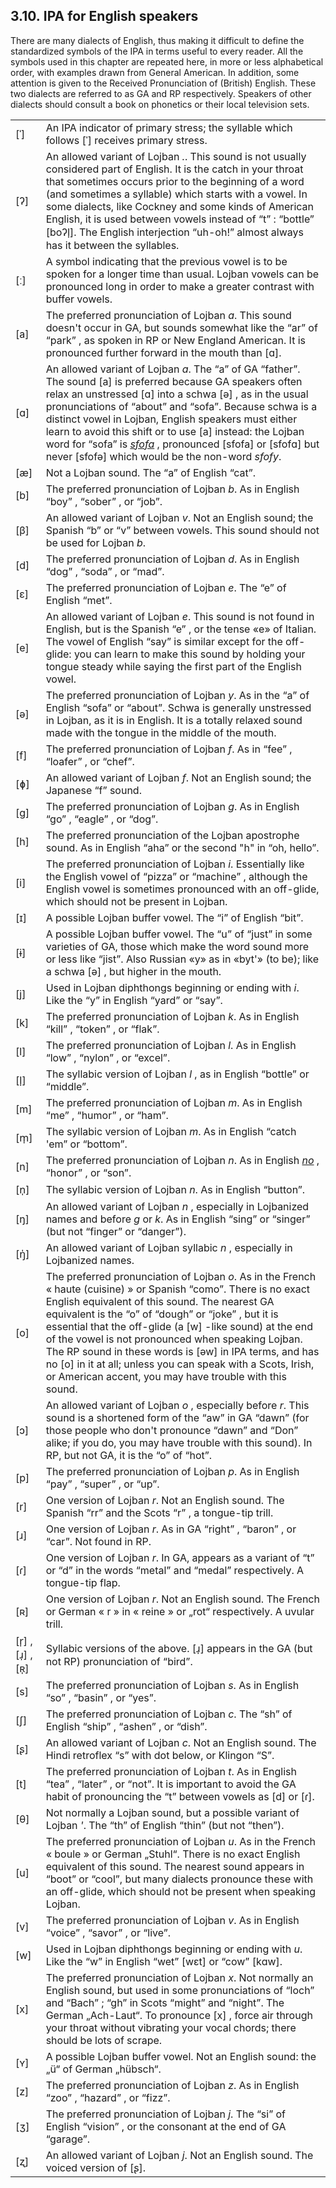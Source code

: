 <a id="section-anglophone-phonetics"></a>3.10. <a id="c3s10"></a>IPA for English speakers
-----------------------------------------------------------------------------------------

<a id="id-1.4.12.2.1" class="indexterm"></a><a id="id-1.4.12.2.2" class="indexterm"></a><a id="id-1.4.12.2.3" class="indexterm"></a><a id="id-1.4.12.2.4" class="indexterm"></a>There are many dialects of English, thus making it difficult to define the standardized symbols of the IPA in terms useful to every reader. All the symbols used in this chapter are repeated here, in more or less alphabetical order, with examples drawn from General American. In addition, some attention is given to the Received Pronunciation of (British) English. These two dialects are referred to as GA and RP respectively. Speakers of other dialects should consult a book on phonetics or their local television sets.

<table class="vertsep"><colgroup></colgroup><tbody><tr><td><span class="IPA">[ˈ]</span></td><td>An IPA indicator of primary stress; the syllable which follows <span class="IPA">[ˈ]</span> receives primary stress.</td></tr><tr><td><span class="IPA">[ʔ]</span></td><td>An allowed variant of Lojban <span xml:lang="jbo" class="foreignphrase" lang="jbo"><em xml:lang="jbo" class="foreignphrase" lang="jbo">.</em></span>. This sound is not usually considered part of English. It is the catch in your throat that sometimes occurs prior to the beginning of a word (and sometimes a syllable) which starts with a vowel. In some dialects, like Cockney and some kinds of American English, it is used between vowels instead of <span class="quote">“<span class="quote">t</span>”</span> : <span class="quote">“<span class="quote">bottle</span>”</span> <span class="IPA">[boʔl̩]</span>. The English interjection <span class="quote">“<span class="quote">uh-oh!</span>”</span> almost always has it between the syllables.</td></tr><tr><td><span class="IPA">[ː]</span></td><td>A symbol indicating that the previous vowel is to be spoken for a longer time than usual. Lojban vowels can be pronounced long in order to make a greater contrast with buffer vowels.</td></tr><tr><td><span class="IPA">[a]</span></td><td>The preferred pronunciation of Lojban <span xml:lang="jbo" class="foreignphrase" lang="jbo"><em xml:lang="jbo" class="foreignphrase" lang="jbo">a</em></span>. This sound doesn't occur in GA, but sounds somewhat like the <span class="quote">“<span class="quote">ar</span>”</span> of <span class="quote">“<span class="quote">park</span>”</span> , as spoken in RP or New England American. It is pronounced further forward in the mouth than <span class="IPA">[ɑ]</span>.</td></tr><tr><td><span class="IPA">[ɑ]</span></td><td>An allowed variant of Lojban <span xml:lang="jbo" class="foreignphrase" lang="jbo"><em xml:lang="jbo" class="foreignphrase" lang="jbo">a</em></span>. The <span class="quote">“<span class="quote">a</span>”</span> of GA <span class="quote">“<span class="quote">father</span>”</span>. The sound <span class="IPA">[a]</span> is preferred because GA speakers often relax an unstressed <span class="IPA">[ɑ]</span> into a schwa <span class="IPA">[ə]</span> , as in the usual pronunciations of <span class="quote">“<span class="quote">about</span>”</span> and <span class="quote">“<span class="quote">sofa</span>”</span>. Because schwa is a distinct vowel in Lojban, English speakers must either learn to avoid this shift or to use <span class="IPA">[a]</span> instead: the Lojban word for <span class="quote">“<span class="quote">sofa</span>”</span> is <span xml:lang="jbo" class="foreignphrase" lang="jbo"><em xml:lang="jbo" class="foreignphrase" lang="jbo"><a id="id-1.4.12.4.6.2.11.1" class="indexterm"></a><a class="glossterm" href="go01.html#valsi-sfofa"><em class="glossterm">sfofa</em></a></em></span> , pronounced <span class="IPA">[sfofa]</span> or <span class="IPA">[sfofɑ]</span> but never <span class="IPA">[sfofə]</span> which would be the non-word <span xml:lang="jbo" class="foreignphrase" lang="jbo"><em xml:lang="jbo" class="foreignphrase" lang="jbo">sfofy</em></span>.</td></tr><tr><td><span class="IPA">[æ]</span></td><td>Not a Lojban sound. The <span class="quote">“<span class="quote">a</span>”</span> of English <span class="quote">“<span class="quote">cat</span>”</span>.</td></tr><tr><td><span class="IPA">[b]</span></td><td>The preferred pronunciation of Lojban <span xml:lang="jbo" class="foreignphrase" lang="jbo"><em xml:lang="jbo" class="foreignphrase" lang="jbo">b</em></span>. As in English <span class="quote">“<span class="quote">boy</span>”</span> , <span class="quote">“<span class="quote">sober</span>”</span> , or <span class="quote">“<span class="quote">job</span>”</span>.</td></tr><tr><td><span class="IPA">[β]</span></td><td>An allowed variant of Lojban <span xml:lang="jbo" class="foreignphrase" lang="jbo"><em xml:lang="jbo" class="foreignphrase" lang="jbo">v</em></span>. Not an English sound; the Spanish <span xml:lang="es" class="quote" lang="es">“<span class="quote">b</span>”</span> or <span xml:lang="es" class="quote" lang="es">“<span class="quote">v</span>”</span> between vowels. This sound should not be used for Lojban <span xml:lang="jbo" class="foreignphrase" lang="jbo"><em xml:lang="jbo" class="foreignphrase" lang="jbo">b</em></span>.</td></tr><tr><td><span class="IPA">[d]</span></td><td>The preferred pronunciation of Lojban <span xml:lang="jbo" class="foreignphrase" lang="jbo"><em xml:lang="jbo" class="foreignphrase" lang="jbo">d</em></span>. As in English <span class="quote">“<span class="quote">dog</span>”</span> , <span class="quote">“<span class="quote">soda</span>”</span> , or <span class="quote">“<span class="quote">mad</span>”</span>.</td></tr><tr><td><span class="IPA">[ɛ]</span></td><td>The preferred pronunciation of Lojban <span xml:lang="jbo" class="foreignphrase" lang="jbo"><em xml:lang="jbo" class="foreignphrase" lang="jbo">e</em></span>. The <span class="quote">“<span class="quote">e</span>”</span> of English <span class="quote">“<span class="quote">met</span>”</span>.</td></tr><tr><td><span class="IPA">[e]</span></td><td>An allowed variant of Lojban <span xml:lang="jbo" class="foreignphrase" lang="jbo"><em xml:lang="jbo" class="foreignphrase" lang="jbo">e</em></span>. This sound is not found in English, but is the Spanish <span xml:lang="es" class="quote" lang="es">“<span class="quote">e</span>”</span> , or the tense <span xml:lang="it" class="quote" lang="it">«<span class="quote">e</span>»</span> of Italian. The vowel of English <span class="quote">“<span class="quote">say</span>”</span> is similar except for the off-glide: you can learn to make this sound by holding your tongue steady while saying the first part of the English vowel.</td></tr><tr><td><span class="IPA">[ə]</span></td><td>The preferred pronunciation of Lojban <span xml:lang="jbo" class="foreignphrase" lang="jbo"><em xml:lang="jbo" class="foreignphrase" lang="jbo">y</em></span>. As in the <span class="quote">“<span class="quote">a</span>”</span> of English <span class="quote">“<span class="quote">sofa</span>”</span> or <span class="quote">“<span class="quote">about</span>”</span>. Schwa is generally unstressed in Lojban, as it is in English. It is a totally relaxed sound made with the tongue in the middle of the mouth.</td></tr><tr><td><span class="IPA">[f]</span></td><td>The preferred pronunciation of Lojban <span xml:lang="jbo" class="foreignphrase" lang="jbo"><em xml:lang="jbo" class="foreignphrase" lang="jbo">f</em></span>. As in <span class="quote">“<span class="quote">fee</span>”</span> , <span class="quote">“<span class="quote">loafer</span>”</span> , or <span class="quote">“<span class="quote">chef</span>”</span>.</td></tr><tr><td><span class="IPA">[ɸ]</span></td><td>An allowed variant of Lojban <span xml:lang="jbo" class="foreignphrase" lang="jbo"><em xml:lang="jbo" class="foreignphrase" lang="jbo">f</em></span>. Not an English sound; the Japanese <span class="quote">“<span class="quote">f</span>”</span> sound.</td></tr><tr><td><span class="IPA">[g]</span></td><td>The preferred pronunciation of Lojban <span xml:lang="jbo" class="foreignphrase" lang="jbo"><em xml:lang="jbo" class="foreignphrase" lang="jbo">g</em></span>. As in English <span class="quote">“<span class="quote">go</span>”</span> , <span class="quote">“<span class="quote">eagle</span>”</span> , or <span class="quote">“<span class="quote">dog</span>”</span>.</td></tr><tr><td><span class="IPA">[h]</span></td><td>The preferred pronunciation of the Lojban apostrophe sound. As in English <span class="quote">“<span class="quote">aha</span>”</span> or the second "h" in <span class="quote">“<span class="quote">oh, hello</span>”</span>.</td></tr><tr><td><span class="IPA">[i]</span></td><td>The preferred pronunciation of Lojban <span xml:lang="jbo" class="foreignphrase" lang="jbo"><em xml:lang="jbo" class="foreignphrase" lang="jbo">i</em></span>. Essentially like the English vowel of <span class="quote">“<span class="quote">pizza</span>”</span> or <span class="quote">“<span class="quote">machine</span>”</span> , although the English vowel is sometimes pronounced with an off-glide, which should not be present in Lojban.</td></tr><tr><td><span class="IPA">[ɪ]</span></td><td>A possible Lojban buffer vowel. The <span class="quote">“<span class="quote">i</span>”</span> of English <span class="quote">“<span class="quote">bit</span>”</span>.</td></tr><tr><td><span class="IPA">[ɨ]</span></td><td>A possible Lojban buffer vowel. The <span class="quote">“<span class="quote">u</span>”</span> of <span class="quote">“<span class="quote">just</span>”</span> in some varieties of GA, those which make the word sound more or less like <span class="quote">“<span class="quote">jist</span>”</span>. Also Russian <span xml:lang="ru" class="quote" lang="ru">«<span class="quote">y</span>»</span> as in <span xml:lang="ru" class="quote" lang="ru">«<span class="quote">byt'</span>»</span> (to be); like a schwa <span class="IPA">[ə]</span> , but higher in the mouth.</td></tr><tr><td><span class="IPA">[j]</span></td><td>Used in Lojban diphthongs beginning or ending with <span xml:lang="jbo" class="foreignphrase" lang="jbo"><em xml:lang="jbo" class="foreignphrase" lang="jbo">i</em></span>. Like the <span class="quote">“<span class="quote">y</span>”</span> in English <span class="quote">“<span class="quote">yard</span>”</span> or <span class="quote">“<span class="quote">say</span>”</span>.</td></tr><tr><td><span class="IPA">[k]</span></td><td>The preferred pronunciation of Lojban <span xml:lang="jbo" class="foreignphrase" lang="jbo"><em xml:lang="jbo" class="foreignphrase" lang="jbo">k</em></span>. As in English <span class="quote">“<span class="quote">kill</span>”</span> , <span class="quote">“<span class="quote">token</span>”</span> , or <span class="quote">“<span class="quote">flak</span>”</span>.</td></tr><tr><td><span class="IPA">[l]</span></td><td>The preferred pronunciation of Lojban <span xml:lang="jbo" class="foreignphrase" lang="jbo"><em xml:lang="jbo" class="foreignphrase" lang="jbo">l</em></span>. As in English <span class="quote">“<span class="quote">low</span>”</span> , <span class="quote">“<span class="quote">nylon</span>”</span> , or <span class="quote">“<span class="quote">excel</span>”</span>.</td></tr><tr><td>[l̩]</td><td>The syllabic version of Lojban <span xml:lang="jbo" class="foreignphrase" lang="jbo"><em xml:lang="jbo" class="foreignphrase" lang="jbo">l</em></span> , as in English <span class="quote">“<span class="quote">bottle</span>”</span> or <span class="quote">“<span class="quote">middle</span>”</span>.</td></tr><tr><td><span class="IPA">[m]</span></td><td>The preferred pronunciation of Lojban <span xml:lang="jbo" class="foreignphrase" lang="jbo"><em xml:lang="jbo" class="foreignphrase" lang="jbo">m</em></span>. As in English <span class="quote">“<span class="quote">me</span>”</span> , <span class="quote">“<span class="quote">humor</span>”</span> , or <span class="quote">“<span class="quote">ham</span>”</span>.</td></tr><tr><td>[m̩]</td><td>The syllabic version of Lojban <span xml:lang="jbo" class="foreignphrase" lang="jbo"><em xml:lang="jbo" class="foreignphrase" lang="jbo">m</em></span>. As in English <span class="quote">“<span class="quote">catch 'em</span>”</span> or <span class="quote">“<span class="quote">bottom</span>”</span>.</td></tr><tr><td><span class="IPA">[n]</span></td><td>The preferred pronunciation of Lojban <span xml:lang="jbo" class="foreignphrase" lang="jbo"><em xml:lang="jbo" class="foreignphrase" lang="jbo">n</em></span>. As in English <span xml:lang="jbo" class="foreignphrase" lang="jbo"><em xml:lang="jbo" class="foreignphrase" lang="jbo"><a id="id-1.4.12.4.27.2.2.1" class="indexterm"></a><a class="glossterm" href="go01.html#valsi-no"><em class="glossterm">no</em></a></em></span> , <span class="quote">“<span class="quote">honor</span>”</span> , or <span class="quote">“<span class="quote">son</span>”</span>.</td></tr><tr><td>[n̩]</td><td>The syllabic version of Lojban <span xml:lang="jbo" class="foreignphrase" lang="jbo"><em xml:lang="jbo" class="foreignphrase" lang="jbo">n</em></span>. As in English <span class="quote">“<span class="quote">button</span>”</span>.</td></tr><tr><td><span class="IPA">[ŋ]</span></td><td>An allowed variant of Lojban <span xml:lang="jbo" class="foreignphrase" lang="jbo"><em xml:lang="jbo" class="foreignphrase" lang="jbo">n</em></span> , especially in Lojbanized names and before <span xml:lang="jbo" class="foreignphrase" lang="jbo"><em xml:lang="jbo" class="foreignphrase" lang="jbo">g</em></span> or <span xml:lang="jbo" class="foreignphrase" lang="jbo"><em xml:lang="jbo" class="foreignphrase" lang="jbo">k</em></span>. As in English <span class="quote">“<span class="quote">sing</span>”</span> or <span class="quote">“<span class="quote">singer</span>”</span> (but not <span class="quote">“<span class="quote">finger</span>”</span> or <span class="quote">“<span class="quote">danger</span>”</span>).</td></tr><tr><td>[ŋ̍]</td><td>An allowed variant of Lojban syllabic <span xml:lang="jbo" class="foreignphrase" lang="jbo"><em xml:lang="jbo" class="foreignphrase" lang="jbo">n</em></span> , especially in Lojbanized names.</td></tr><tr><td><span class="IPA">[o]</span></td><td>The preferred pronunciation of Lojban <span xml:lang="jbo" class="foreignphrase" lang="jbo"><em xml:lang="jbo" class="foreignphrase" lang="jbo">o</em></span>. As in the French <span xml:lang="fr" class="quote" lang="fr">«&nbsp;<span class="quote">haute (cuisine)</span>&nbsp;»</span> or Spanish <span xml:lang="es" class="quote" lang="es">“<span class="quote">como</span>”</span>. There is no exact English equivalent of this sound. The nearest GA equivalent is the <span class="quote">“<span class="quote">o</span>”</span> of <span class="quote">“<span class="quote">dough</span>”</span> or <span class="quote">“<span class="quote">joke</span>”</span> , but it is essential that the off-glide (a <span class="IPA">[w]</span> -like sound) at the end of the vowel is not pronounced when speaking Lojban. The RP sound in these words is <span class="IPA">[əw]</span> in IPA terms, and has no <span class="IPA">[o]</span> in it at all; unless you can speak with a Scots, Irish, or American accent, you may have trouble with this sound.</td></tr><tr><td><span class="IPA">[ɔ]</span></td><td>An allowed variant of Lojban <span xml:lang="jbo" class="foreignphrase" lang="jbo"><em xml:lang="jbo" class="foreignphrase" lang="jbo">o</em></span> , especially before <span xml:lang="jbo" class="foreignphrase" lang="jbo"><em xml:lang="jbo" class="foreignphrase" lang="jbo">r</em></span>. This sound is a shortened form of the <span class="quote">“<span class="quote">aw</span>”</span> in GA <span class="quote">“<span class="quote">dawn</span>”</span> (for those people who don't pronounce <span class="quote">“<span class="quote">dawn</span>”</span> and <span class="quote">“<span class="quote">Don</span>”</span> alike; if you do, you may have trouble with this sound). In RP, but not GA, it is the <span class="quote">“<span class="quote">o</span>”</span> of <span class="quote">“<span class="quote">hot</span>”</span>.</td></tr><tr><td><span class="IPA">[p]</span></td><td>The preferred pronunciation of Lojban <span xml:lang="jbo" class="foreignphrase" lang="jbo"><em xml:lang="jbo" class="foreignphrase" lang="jbo">p</em></span>. As in English <span class="quote">“<span class="quote">pay</span>”</span> , <span class="quote">“<span class="quote">super</span>”</span> , or <span class="quote">“<span class="quote">up</span>”</span>.</td></tr><tr><td><span class="IPA">[r]</span></td><td>One version of Lojban <span xml:lang="jbo" class="foreignphrase" lang="jbo"><em xml:lang="jbo" class="foreignphrase" lang="jbo">r</em></span>. Not an English sound. The Spanish <span xml:lang="es" class="quote" lang="es">“<span class="quote">rr</span>”</span> and the Scots <span class="quote">“<span class="quote">r</span>”</span> , a tongue-tip trill.</td></tr><tr><td><span class="IPA">[ɹ]</span></td><td>One version of Lojban <span xml:lang="jbo" class="foreignphrase" lang="jbo"><em xml:lang="jbo" class="foreignphrase" lang="jbo">r</em></span>. As in GA <span class="quote">“<span class="quote">right</span>”</span> , <span class="quote">“<span class="quote">baron</span>”</span> , or <span class="quote">“<span class="quote">car</span>”</span>. Not found in RP.</td></tr><tr><td><span class="IPA">[ɾ]</span></td><td>One version of Lojban <span xml:lang="jbo" class="foreignphrase" lang="jbo"><em xml:lang="jbo" class="foreignphrase" lang="jbo">r</em></span>. In GA, appears as a variant of <span class="quote">“<span class="quote">t</span>”</span> or <span class="quote">“<span class="quote">d</span>”</span> in the words <span class="quote">“<span class="quote">metal</span>”</span> and <span class="quote">“<span class="quote">medal</span>”</span> respectively. A tongue-tip flap.</td></tr><tr><td><span class="IPA">[ʀ]</span></td><td>One version of Lojban <span xml:lang="jbo" class="foreignphrase" lang="jbo"><em xml:lang="jbo" class="foreignphrase" lang="jbo">r</em></span>. Not an English sound. The French or German <span xml:lang="de" class="phrase" lang="de"><span xml:lang="fr" class="quote" lang="fr">«&nbsp;<span class="quote">r</span>&nbsp;»</span></span> in <span xml:lang="fr" class="quote" lang="fr">«&nbsp;<span class="quote">reine</span>&nbsp;»</span> or <span xml:lang="de" class="quote" lang="de">„<span class="quote">rot</span>“</span> respectively. A uvular trill.</td></tr><tr><td><span class="IPA">[r̩]</span> , <span class="IPA">[ɹ̩]</span> , <span class="IPA">[ʀ̩]</span></td><td>Syllabic versions of the above. <span class="IPA">[ɹ̩]</span> appears in the GA (but not RP) pronunciation of <span class="quote">“<span class="quote">bird</span>”</span>.</td></tr><tr><td><span class="IPA">[s]</span></td><td>The preferred pronunciation of Lojban <span xml:lang="jbo" class="foreignphrase" lang="jbo"><em xml:lang="jbo" class="foreignphrase" lang="jbo">s</em></span>. As in English <span class="quote">“<span class="quote">so</span>”</span> , <span class="quote">“<span class="quote">basin</span>”</span> , or <span class="quote">“<span class="quote">yes</span>”</span>.</td></tr><tr><td><span class="IPA">[ʃ]</span></td><td>The preferred pronunciation of Lojban <span xml:lang="jbo" class="foreignphrase" lang="jbo"><em xml:lang="jbo" class="foreignphrase" lang="jbo">c</em></span>. The <span class="quote">“<span class="quote">sh</span>”</span> of English <span class="quote">“<span class="quote">ship</span>”</span> , <span class="quote">“<span class="quote">ashen</span>”</span> , or <span class="quote">“<span class="quote">dish</span>”</span>.</td></tr><tr><td><span class="IPA">[ʂ]</span></td><td>An allowed variant of Lojban <span xml:lang="jbo" class="foreignphrase" lang="jbo"><em xml:lang="jbo" class="foreignphrase" lang="jbo">c</em></span>. Not an English sound. The Hindi retroflex <span xml:lang="hi" class="quote" lang="hi">“<span class="quote">s</span>”</span> with dot below, or Klingon <span xml:lang="tlh" class="quote" lang="tlh">“<span class="quote">S</span>”</span>.</td></tr><tr><td><span class="IPA">[t]</span></td><td>The preferred pronunciation of Lojban <span xml:lang="jbo" class="foreignphrase" lang="jbo"><em xml:lang="jbo" class="foreignphrase" lang="jbo">t</em></span>. As in English <span class="quote">“<span class="quote">tea</span>”</span> , <span class="quote">“<span class="quote">later</span>”</span> , or <span class="quote">“<span class="quote">not</span>”</span>. It is important to avoid the GA habit of pronouncing the <span class="quote">“<span class="quote">t</span>”</span> between vowels as <span class="IPA">[d]</span> or <span class="IPA">[ɾ]</span>.</td></tr><tr><td><span class="IPA">[θ]</span></td><td>Not normally a Lojban sound, but a possible variant of Lojban <span xml:lang="jbo" class="foreignphrase" lang="jbo"><em xml:lang="jbo" class="foreignphrase" lang="jbo">'</em></span>. The <span class="quote">“<span class="quote">th</span>”</span> of English <span class="quote">“<span class="quote">thin</span>”</span> (but not <span class="quote">“<span class="quote">then</span>”</span>).</td></tr><tr><td><span class="IPA">[u]</span></td><td>The preferred pronunciation of Lojban <span xml:lang="jbo" class="foreignphrase" lang="jbo"><em xml:lang="jbo" class="foreignphrase" lang="jbo">u</em></span>. As in the French <span xml:lang="fr" class="quote" lang="fr">«&nbsp;<span class="quote">boule</span>&nbsp;»</span> or German <span xml:lang="de" class="quote" lang="de">„<span class="quote">Stuhl</span>“</span>. There is no exact English equivalent of this sound. The nearest sound appears in <span class="quote">“<span class="quote">boot</span>”</span> or <span class="quote">“<span class="quote">cool</span>”</span>, but many dialects pronounce these with an off-glide, which should not be present when speaking Lojban.</td></tr><tr><td><span class="IPA">[v]</span></td><td>The preferred pronunciation of Lojban <span xml:lang="jbo" class="foreignphrase" lang="jbo"><em xml:lang="jbo" class="foreignphrase" lang="jbo">v</em></span>. As in English <span class="quote">“<span class="quote">voice</span>”</span> , <span class="quote">“<span class="quote">savor</span>”</span> , or <span class="quote">“<span class="quote">live</span>”</span>.</td></tr><tr><td><span class="IPA">[w]</span></td><td>Used in Lojban diphthongs beginning or ending with <span xml:lang="jbo" class="foreignphrase" lang="jbo"><em xml:lang="jbo" class="foreignphrase" lang="jbo">u</em></span>. Like the <span class="quote">“<span class="quote">w</span>”</span> in English <span class="quote">“<span class="quote">wet</span>”</span> <span class="IPA">[wɛt]</span> or <span class="quote">“<span class="quote">cow</span>”</span> <span class="IPA">[kɑw]</span>.</td></tr><tr><td><span class="IPA">[x]</span></td><td>The preferred pronunciation of Lojban <span xml:lang="jbo" class="foreignphrase" lang="jbo"><em xml:lang="jbo" class="foreignphrase" lang="jbo">x</em></span>. Not normally an English sound, but used in some pronunciations of <span class="quote">“<span class="quote">loch</span>”</span> and <span class="quote">“<span class="quote">Bach</span>”</span> ; <span class="quote">“<span class="quote">gh</span>”</span> in Scots <span class="quote">“<span class="quote">might</span>”</span> and <span class="quote">“<span class="quote">night</span>”</span>. The German <span xml:lang="de" class="quote" lang="de">„<span class="quote">Ach-Laut</span>“</span>. To pronounce <span class="IPA">[x]</span> , force air through your throat without vibrating your vocal chords; there should be lots of scrape.</td></tr><tr><td><span class="IPA">[ʏ]</span></td><td>A possible Lojban buffer vowel. Not an English sound: the <span xml:lang="de" class="quote" lang="de">„<span class="quote">ü</span>“</span> of German <span xml:lang="de" class="quote" lang="de">„<span class="quote">hübsch</span>“</span>.</td></tr><tr><td><span class="IPA">[z]</span></td><td>The preferred pronunciation of Lojban <span xml:lang="jbo" class="foreignphrase" lang="jbo"><em xml:lang="jbo" class="foreignphrase" lang="jbo">z</em></span>. As in English <span class="quote">“<span class="quote">zoo</span>”</span> , <span class="quote">“<span class="quote">hazard</span>”</span> , or <span class="quote">“<span class="quote">fizz</span>”</span>.</td></tr><tr><td><span class="IPA">[ʒ]</span></td><td>The preferred pronunciation of Lojban <span xml:lang="jbo" class="foreignphrase" lang="jbo"><em xml:lang="jbo" class="foreignphrase" lang="jbo">j</em></span>. The <span class="quote">“<span class="quote">si</span>”</span> of English <span class="quote">“<span class="quote">vision</span>”</span> , or the consonant at the end of GA <span class="quote">“<span class="quote">garage</span>”</span>.</td></tr><tr><td><span class="IPA">[ʐ]</span></td><td>An allowed variant of Lojban <span xml:lang="jbo" class="foreignphrase" lang="jbo"><em xml:lang="jbo" class="foreignphrase" lang="jbo">j</em></span>. Not an English sound. The voiced version of <span class="IPA">[ʂ]</span>.</td></tr></tbody></table>